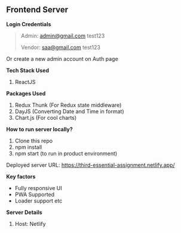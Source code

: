 ## **Frontend Server**

**Login Credentials**

> Admin:
> admin@gmail.com
> test123
>
> Vendor:
> saa@gmail.com
> test123

Or create a new admin account on Auth page

**Tech Stack Used**

1.  ReactJS

**Packages Used**

1.  Redux Thunk (For Redux state middleware)
2.  DayJS (Converting Date and Time in format)
3.  Chart.js (For cool charts)

**How to run server locally?**

1.  Clone this repo
2.  npm install
3.  npm start (to run in product environment)

Deployed server URL: https://third-essential-assignment.netlify.app/

**Key factors**

- Fully responsive UI
- PWA Supported
- Loader support etc

**Server Details**

1.  Host: Netlify
